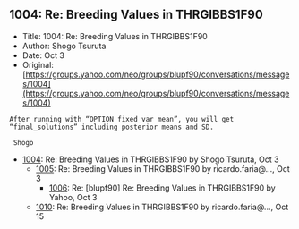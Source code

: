 ## 1004: Re: Breeding Values in THRGIBBS1F90

- Title: 1004: Re: Breeding Values in THRGIBBS1F90
- Author: Shogo Tsuruta
- Date: Oct 3
- Original: [https://groups.yahoo.com/neo/groups/blupf90/conversations/messages/1004](https://groups.yahoo.com/neo/groups/blupf90/conversations/messages/1004)

```
After running with “OPTION fixed_var mean”, you will get “final_solutions” including posterior means and SD.

 Shogo
```

- [1004](1004.md): Re: Breeding Values in THRGIBBS1F90 by Shogo Tsuruta, Oct 3
    - [1005](1005.md): Re: Breeding Values in THRGIBBS1F90 by ricardo.faria@..., Oct 3
        - [1006](1006.md): Re: [blupf90] Re: Breeding Values in THRGIBBS1F90 by Yahoo, Oct 3
    - [1010](1010.md): Re: Breeding Values in THRGIBBS1F90 by ricardo.faria@..., Oct 15
